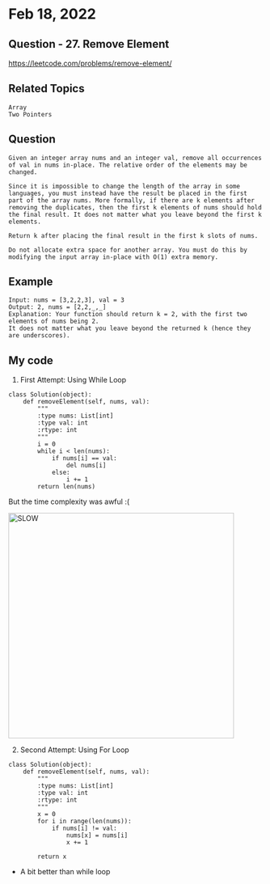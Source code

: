 # Feb 18, 2022
## Question - 27. Remove Element
https://leetcode.com/problems/remove-element/

## Related Topics
    Array
    Two Pointers

## Question

    Given an integer array nums and an integer val, remove all occurrences of val in nums in-place. The relative order of the elements may be changed.

    Since it is impossible to change the length of the array in some languages, you must instead have the result be placed in the first part of the array nums. More formally, if there are k elements after removing the duplicates, then the first k elements of nums should hold the final result. It does not matter what you leave beyond the first k elements.

    Return k after placing the final result in the first k slots of nums.

    Do not allocate extra space for another array. You must do this by modifying the input array in-place with O(1) extra memory.

## Example

    Input: nums = [3,2,2,3], val = 3
    Output: 2, nums = [2,2,_,_]
    Explanation: Your function should return k = 2, with the first two elements of nums being 2.
    It does not matter what you leave beyond the returned k (hence they are underscores).

## My code

1. First Attempt: Using While Loop
```
class Solution(object):
    def removeElement(self, nums, val):
        """
        :type nums: List[int]
        :type val: int
        :rtype: int
        """
        i = 0
        while i < len(nums):
            if nums[i] == val:
                del nums[i]
            else:
                i += 1
        return len(nums)
```

But the time complexity was awful :(

<img width="446" alt="SLOW" src="https://user-images.githubusercontent.com/59908525/154661612-334911a6-8e36-418f-a353-f5dde412f533.PNG">


2. Second Attempt: Using For Loop

```
class Solution(object):
    def removeElement(self, nums, val):
        """
        :type nums: List[int]
        :type val: int
        :rtype: int
        """
        x = 0
        for i in range(len(nums)):
            if nums[i] != val:
                nums[x] = nums[i]
                x += 1

        return x
```

- A bit better than while loop

